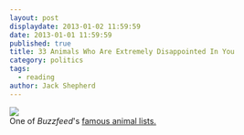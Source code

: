 ```yaml
---
layout: post
displaydate: 2013-01-02 11:59:59
date: 2013-01-01 11:59:59
published: true
title: 33 Animals Who Are Extremely Disappointed In You
category: politics
tags: 
  - reading
author: Jack Shepherd
---
```


![](http://s3-ec.buzzfed.com/static/enhanced/web05/2012/3/15/17/enhanced-buzz-22076-1331845693-1.jpg)<br>
One of _Buzzfeed_'s <a href="http://www.buzzfeed.com/expresident/animals-who-are-extremely-disappointed-in-you">famous animal lists.</a>